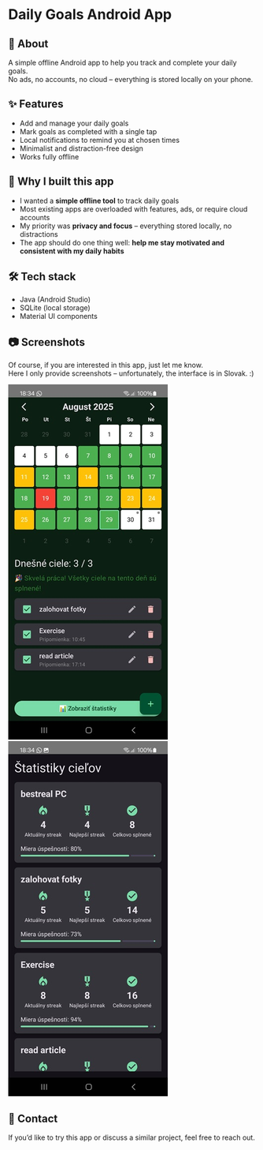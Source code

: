 # Daily Goals Android App

## 📌 About
A simple offline Android app to help you track and complete your daily goals.  
No ads, no accounts, no cloud – everything is stored locally on your phone.  

## ✨ Features
- Add and manage your daily goals  
- Mark goals as completed with a single tap  
- Local notifications to remind you at chosen times  
- Minimalist and distraction-free design  
- Works fully offline  

## 🤔 Why I built this app
- I wanted a **simple offline tool** to track daily goals  
- Most existing apps are overloaded with features, ads, or require cloud accounts  
- My priority was **privacy and focus** – everything stored locally, no distractions  
- The app should do one thing well: **help me stay motivated and consistent with my daily habits**  

## 🛠️ Tech stack
- Java (Android Studio)  
- SQLite (local storage)  
- Material UI components  

## 📷 Screenshots
Of course, if you are interested in this app, just let me know.  
Here I only provide screenshots – unfortunately, the interface is in Slovak. :)

![Main Screen](https://github.com/lukacmichal/goal-checker/blob/main/main%20screen.jpg)
![Goal statistics](https://github.com/lukacmichal/goal-checker/blob/main/statistics.jpg)  

## 📩 Contact
If you’d like to try this app or discuss a similar project, feel free to reach out.  
